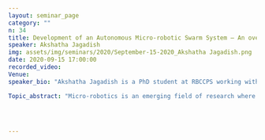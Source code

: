 ```yaml
---
layout: seminar_page
category: ""
n: 34
title: Development of an Autonomous Micro-robotic Swarm System – An overview
speaker: Akshatha Jagadish
img: assets/img/seminars/2020/September-15-2020_Akshatha Jagadish.png
date: 2020-09-15 17:00:00 
recorded_video: 
Venue: 
speaker_bio: "Akshatha Jagadish is a PhD student at RBCCPS working with Prof. Manoj Varma (CeNSE). She received her B.Tech. degree in Electronics and Communication from PES Institute of Technology, Bangalore in 2015. She worked as Associate Software Engineer for Automotive Functional Safety at Robert Bosch Engineering and Business Solutions, India during 2015-17. Her current research area is the field of micro-robotic system design and control."

Topic_abstract: "Micro-robotics is an emerging field of research where the focus areas are physical actuation, system control, materials, sensor research and so on. It is an interdisciplinary field where researchers from communities such as physics, chemistry, engineering (biotech, mechanical, comp science) have a role to play. A micro-robot is a controllable machine of micron scale with application specific capabilities in addition to generic functions such as motion, sensing and control mechanism. Scaling robotic systems to micro-scale, forces us to focus on physical parameters such as surface tension, adhesion and drag instead of mass and inertia. There has been research in development of actuation mechanisms at micron scale such as magnetically actuated rigid helices, cilia and sperm-mimetic synthetic tails, chemically powered spherical particles and cannons, synthetically engineered bacteria, muscle cells, etc. Parallel research in this field studies the swarm behaviour and control of such micro-robots. In this talk we will focus on the introduction to this field of research, look at some implementations and talk about our work on the study of the effect of external control on active particle behaviour."




---
```


